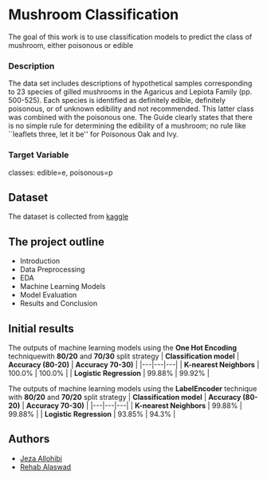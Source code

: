 # **Mushroom Classification**

The goal of this work is to use classification models to predict the class of mushroom, either poisonous or edible

### **Description**

The data set includes descriptions of hypothetical samples corresponding to 23 species of gilled mushrooms in the Agaricus and Lepiota Family (pp. 500-525). Each species is identified as definitely edible, definitely poisonous, or of unknown edibility and not recommended. This latter class was combined with the poisonous one. The Guide clearly states that there is no simple rule for determining the edibility of a mushroom; no rule like ``leaflets three, let it be'' for Poisonous Oak and Ivy.

### Target Variable

classes: edible=e, poisonous=p

## **Dataset**

The dataset is collected from [kaggle](https://www.kaggle.com/datasets/uciml/mushroom-classification)

## The project outline

* Introduction
* Data Preprocessing
* EDA
* Machine Learning Models
* Model Evaluation
* Results and Conclusion

## Initial results

The outputs of machine learning models using the **One Hot Encoding** techniquewith **80/20** and **70/30** split strategy
| **Classification model** | **Accuracy (80-20)** | **Accuracy 70-30)** |
|---|---|---|
| **K-nearest Neighbors** | 100.0% | 100.0% |
| **Logistic Regression** | 99.88% | 99.92% |



The outputs of machine learning models using the **LabelEncoder** technique with **80/20** and **70/20** split strategy
| **Classification model** | **Accuracy (80-20)** | **Accuracy 70-30)** |
|---|---|---|
| **K-nearest Neighbors** | 99.88% | 99.88% |
| **Logistic Regression** | 93.85% | 94.3% |


## Authors

- [Jeza Allohibi](https://github.com/Jezahmoud)
- [Rehab Alaswad](https://github.com/rehabalaswad)
